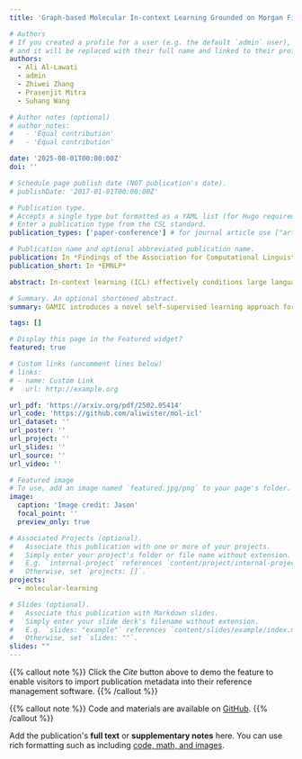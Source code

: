 ```yaml
---
title: 'Graph-based Molecular In-context Learning Grounded on Morgan Fingerprints'

# Authors
# If you created a profile for a user (e.g. the default `admin` user), write the username (folder name) here
# and it will be replaced with their full name and linked to their profile.
authors:
  - Ali Al-Lawati
  - admin
  - Zhiwei Zhang
  - Prasenjit Mitra
  - Suhang Wang

# Author notes (optional)
# author_notes:
#   - 'Equal contribution'
#   - 'Equal contribution'

date: '2025-08-01T00:00:00Z'
doi: ''

# Schedule page publish date (NOT publication's date).
# publishDate: '2017-01-01T00:00:00Z'

# Publication type.
# Accepts a single type but formatted as a YAML list (for Hugo requirements).
# Enter a publication type from the CSL standard.
publication_types: ['paper-conference'] # for journal article use ["article-journal"] and for preprint: ["article"]

# Publication name and optional abbreviated publication name.
publication: In *Findings of the Association for Computational Linguistics, Empirical Methods in Natural Language Processing*
publication_short: In *EMNLP*

abstract: In-context learning (ICL) effectively conditions large language models (LLMs) for molecular tasks, such as property prediction and molecule captioning, by embedding carefully selected demonstration examples into the input prompt. This approach eliminates the computational overhead of extensive pre-training and fine-tuning. However, current prompt retrieval methods for molecular tasks rely on molecule feature similarity, such as Morgan fingerprints, which do not adequately capture the global molecular and atom-binding relationships. As a result, these methods fail to represent the full complexity of molecular structures during inference. Moreover, medium-sized LLMs, which offer simpler deployment requirements in specialized systems, have remained largely unexplored in the molecular ICL literature. To address these gaps, we propose a self-supervised learning technique, GAMIC (Graph-Aligned Molecular In-Context learning), which aligns global molecular structures, represented by graph neural networks (GNNs), with textual captions (descriptions) while leveraging local feature similarity through Morgan fingerprints. In addition, we introduce a Maximum Marginal Relevance (MMR) based diversity heuristic during retrieval to optimize input prompt demonstration samples. Our experimental findings using diverse benchmark datasets show GAMIC outperforms simple Morgan-based ICL retrieval methods across all tasks by up to 45%.

# Summary. An optional shortened abstract.
summary: GAMIC introduces a novel self-supervised learning approach for molecular in-context learning that combines graph neural networks with Morgan fingerprints to better capture molecular complexity. By aligning global molecular structures with textual descriptions and using Maximum Marginal Relevance for demonstration selection, GAMIC outperforms traditional Morgan-based retrieval methods by up to 45% across diverse molecular tasks.

tags: []

# Display this page in the Featured widget?
featured: true

# Custom links (uncomment lines below)
# links:
# - name: Custom Link
#   url: http://example.org

url_pdf: 'https://arxiv.org/pdf/2502.05414'
url_code: 'https://github.com/aliwister/mol-icl'
url_dataset: ''
url_poster: ''
url_project: ''
url_slides: ''
url_source: ''
url_video: ''

# Featured image
# To use, add an image named `featured.jpg/png` to your page's folder.
image:
  caption: 'Image credit: Jason'
  focal_point: ''
  preview_only: true

# Associated Projects (optional).
#   Associate this publication with one or more of your projects.
#   Simply enter your project's folder or file name without extension.
#   E.g. `internal-project` references `content/project/internal-project/index.md`.
#   Otherwise, set `projects: []`.
projects:
  - molecular-learning

# Slides (optional).
#   Associate this publication with Markdown slides.
#   Simply enter your slide deck's filename without extension.
#   E.g. `slides: "example"` references `content/slides/example/index.md`.
#   Otherwise, set `slides: ""`.
slides: ""
---
```


{{% callout note %}}
Click the _Cite_ button above to demo the feature to enable visitors to import publication metadata into their reference management software.
{{% /callout %}}

{{% callout note %}}
Code and materials are available on [GitHub](https://github.com/aliwister/mol-icl).
{{% /callout %}}

Add the publication's **full text** or **supplementary notes** here. You can use rich formatting such as including [code, math, and images](https://docs.hugoblox.com/content/writing-markdown-latex/).
